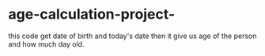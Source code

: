 # age-calculation-project-
this code get date of birth and today's  date then it give us age of the person and how much day old.

